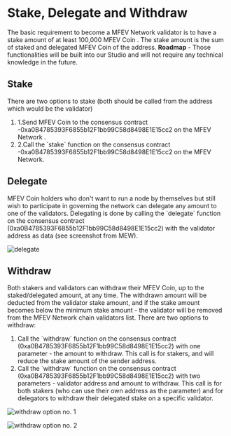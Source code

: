 # Stake, Delegate and Withdraw

The basic requirement to become a MFEV Network validator is to have a stake amount of at least 100,000 MFEV Coin . The stake amount is the sum of staked and delegated MFEV Coin  of the address. **Roadmap** - Those functionalities will be built into our Studio and will not require any technical knowledge in the future.

## Stake <a href="#stake" id="stake"></a>

There are two options to stake (both should be called from the address which would be the validator)

1. 1.Send MFEV Coin  to the consensus contract -0xa0B4785393F6855b12F1bb99C58d8498E1E15cc2 on the MFEV Network .
2. 2.Call the \`stake\` function on the consensus contract -0xa0B4785393F6855b12F1bb99C58d8498E1E15cc2 on the MFEV Network.

## Delegate <a href="#delegate" id="delegate"></a>

MFEV Coin holders who don't want to run a node by themselves but still wish to participate in governing the network can delegate any amount to one of the validators. Delegating is done by calling the \`delegate\` function on the consensus contract (0xa0B4785393F6855b12F1bb99C58d8498E1E15cc2) with the validator address as data (see screenshot from MEW).

![delegate](https://3886961007-files.gitbook.io/\~/files/v0/b/gitbook-x-prod.appspot.com/o/spaces%2F-MQROvzQPC4eD8u5AQhv%2Fuploads%2FfW2bi43f3TMgmwzi7wSZ%2Fimage.png?alt=media\&token=f30eb8a1-ff40-4f1e-9f73-89466ea2c83e)

## Withdraw <a href="#withdraw" id="withdraw"></a>

Both stakers and validators can withdraw their MFEV Coin, up to the staked/delegated amount, at any time. The withdrawn amount will be deducted from the validator stake amount, and if the stake amount becomes below the minimum stake amount - the validator will be removed from the MFEV Network chain validators list. There are two options to withdraw:

1. Call the \`withdraw\` function on the consensus contract (0xa0B4785393F6855b12F1bb99C58d8498E1E15cc2) with one parameter - the amount to withdraw. This call is for stakers, and will reduce the stake amount of the sender address.
2. Call the \`withdraw\` function on the consensus contract (0xa0B4785393F6855b12F1bb99C58d8498E1E15cc2) with two parameters - validator address and amount to withdraw. This call is for both stakers (who can use their own address as the parameter) and for delegators to withdraw their delegated stake on a specific validator.

![withdraw option no. 1](https://3886961007-files.gitbook.io/\~/files/v0/b/gitbook-x-prod.appspot.com/o/spaces%2F-MQROvzQPC4eD8u5AQhv%2Fuploads%2FyBpFV4W9N9vgpGyFEr76%2Fimage.png?alt=media\&token=0f715110-4b8d-4a35-81a6-93383d903f42)

![withdraw option no. 2](https://3886961007-files.gitbook.io/\~/files/v0/b/gitbook-x-prod.appspot.com/o/spaces%2F-MQROvzQPC4eD8u5AQhv%2Fuploads%2FTGmteQzEhEXuDVbibfVt%2Fimage.png?alt=media\&token=84a4f2a6-3c5e-41d7-b427-a845db9f82d2)
